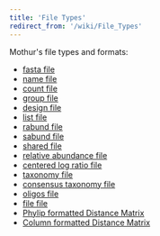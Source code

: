 ```yaml
---
title: 'File Types'
redirect_from: '/wiki/File_Types'
---
```

Mothur\'s file types and formats:

-   [ fasta file](Fasta_file)
-   [ name file](Name_file)
-   [ count file](Count_File)
-   [ group file](Group_file)
-   [ design file](Design_File)
-   [ list file](List_file)
-   [ rabund file](Rabund_file)
-   [ sabund file](Sabund_file)
-   [ shared file](Shared_file)
-   [ relative abundance file](Relabund_file)
-   [ centered log ratio file](Clr_file)
-   [ taxonomy file](Taxonomy_File)
-   [ consensus taxonomy file](Constaxonomy_file)
-   [ oligos file](Oligos_File)
-   [ file file](File_File)
-   [ Phylip formatted Distance
    Matrix](Phylip-formatted_distance_matrix)
-   [ Column formatted Distance
    Matrix](Column-formatted_distance_matrix)
